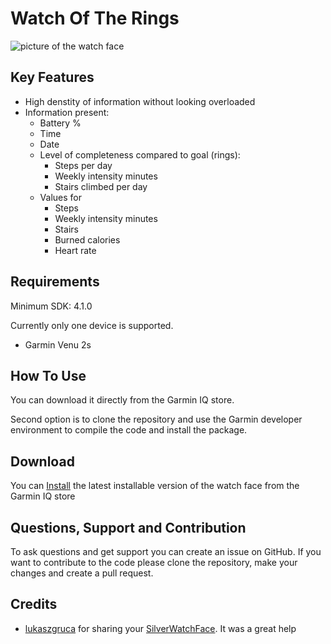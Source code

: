 # Watch Of The Rings

![picture of the watch face](https://github.com/patrickpl/WatchOfTheRings/blob/master/watchface.png)

## Key Features

* High denstity of information without looking overloaded
* Information present:
  * Battery %
  * Time
  * Date
  * Level of completeness compared to goal (rings):
    * Steps per day
    * Weekly intensity minutes
    * Stairs climbed per day
  * Values for
    * Steps
    * Weekly intensity minutes
    * Stairs
    * Burned calories
    * Heart rate

## Requirements

Minimum SDK: 4.1.0

Currently only one device is supported.

* Garmin Venu 2s

## How To Use

You can download it directly from the Garmin IQ store.

Second option is to clone the repository and use the Garmin developer environment to compile the code and install the package.

## Download

You can [Install]() the latest installable version of the watch face from the Garmin IQ store 

## Questions, Support and Contribution

To ask questions and get support you can create an issue on GitHub. If you want to contribute to the code please clone the repository, make your changes and create a pull request.

## Credits

* [lukaszgruca](https://github.com/lukaszgruca) for sharing your [SilverWatchFace](https://github.com/lukaszgruca/SilverWatchFace). It was a great help